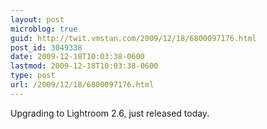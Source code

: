 ```yaml
---
layout: post
microblog: true
guid: http://twit.vmstan.com/2009/12/18/6800097176.html
post_id: 3049338
date: 2009-12-18T10:03:38-0600
lastmod: 2009-12-18T10:03:38-0600
type: post
url: /2009/12/18/6800097176.html
---
```

Upgrading to Lightroom 2.6, just released today.
